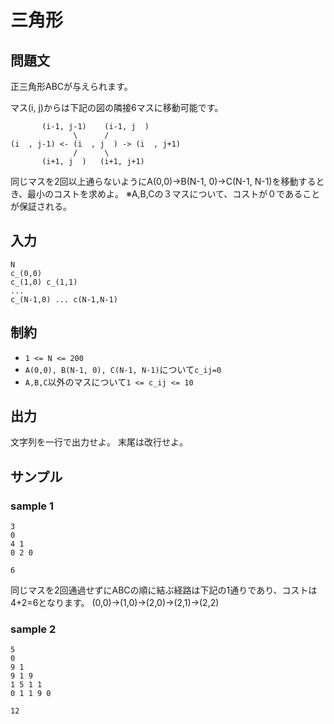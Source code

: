 # 三角形

## 問題文

正三角形ABCが与えられます。

マス(i, j)からは下記の図の隣接6マスに移動可能です。

```
       (i-1, j-1)    (i-1, j  )
              \      /
(i  , j-1) <- (i  , j  ) -> (i  , j+1)
              /      \
       (i+1, j  )   (i+1, j+1)
```

同じマスを2回以上通らないようにA(0,0)->B(N-1, 0)->C(N-1, N-1)を移動するとき、最小のコストを求めよ。
※A,B,Cの３マスについて、コストが０であることが保証される。

## 入力

```
N
c_(0,0)
c_(1,0) c_(1,1)
...
c_(N-1,0) ... c(N-1,N-1)
```

## 制約

- `1 <= N <= 200`
- `A(0,0), B(N-1, 0), C(N-1, N-1)`について`c_ij=0`
- `A,B,C`以外のマスについて`1 <= c_ij <= 10`

## 出力

文字列を一行で出力せよ。
末尾は改行せよ。

## サンプル


### sample 1

```
3
0
4 1
0 2 0

```

```
6

```
同じマスを2回通過せずにABCの順に結ぶ経路は下記の1通りであり、コストは4+2=6となります。
(0,0)->(1,0)->(2,0)->(2,1)->(2,2)

### sample 2

```
5
0
9 1
9 1 9
1 5 1 1
0 1 1 9 0

```

```
12

```